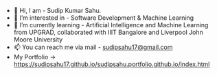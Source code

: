 - 👋 Hi, I am - Sudip Kumar Sahu.
- 👀 I’m interested in  - Software Development & Machine Learning
- 🌱 I’m currently learning - Artificial Intelligence and Machine Learning from UPGRAD, collaborated with IIIT Bangalore and Liverpool John Moore University
- 📫 You can reach me via mail - sudipsahu17@gmail.com
- My Portfolio -> https://sudipsahu17.github.io/sudipsahu.portfolio.github.io/index.html

<!---
sudipsahu17/sudipsahu17 is a ✨ special ✨ repository because its `README.md` (this file) appears on your GitHub profile.
You can click the Preview link to take a look at your changes.
--->
